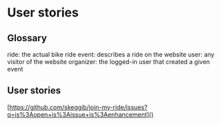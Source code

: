 # User stories

## Glossary

ride: the actual bike ride
event: describes a ride on the website
user: any visitor of the website
organizer: the logged-in user that created a given event

## User stories

[https://github.com/skeggib/join-my-ride/issues?q=is%3Aopen+is%3Aissue+is%3Aenhancement]()
